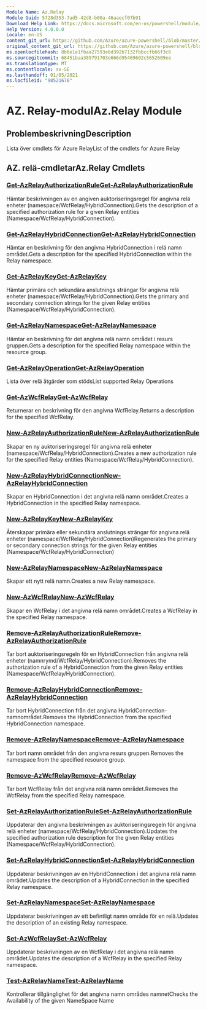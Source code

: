 ```yaml
---
Module Name: Az.Relay
Module Guid: 5728d353-7ad5-42d8-b00a-46aaecf07b91
Download Help Link: https://docs.microsoft.com/en-us/powershell/module/az.relay
Help Version: 4.0.0.0
Locale: en-US
content_git_url: https://github.com/Azure/azure-powershell/blob/master/src/Relay/Relay/help/Az.Relay.md
original_content_git_url: https://github.com/Azure/azure-powershell/blob/master/src/Relay/Relay/help/Az.Relay.md
ms.openlocfilehash: 8b6e1e1fbaa27593e6d392b7132fbbccfb66f3c6
ms.sourcegitcommit: 68451baa389791703e666d95469602c5652609ee
ms.translationtype: MT
ms.contentlocale: sv-SE
ms.lasthandoff: 01/05/2021
ms.locfileid: "98521676"
---
```

# <span data-ttu-id="26c78-101">AZ. Relay-modul</span><span class="sxs-lookup"><span data-stu-id="26c78-101">Az.Relay Module</span></span>
## <span data-ttu-id="26c78-102">Problembeskrivning</span><span class="sxs-lookup"><span data-stu-id="26c78-102">Description</span></span>
<span data-ttu-id="26c78-103">Lista över cmdlets för Azure Relay</span><span class="sxs-lookup"><span data-stu-id="26c78-103">List of the cmdlets for Azure Relay</span></span>

## <span data-ttu-id="26c78-104">AZ. relä-cmdletar</span><span class="sxs-lookup"><span data-stu-id="26c78-104">Az.Relay Cmdlets</span></span>
### [<span data-ttu-id="26c78-105">Get-AzRelayAuthorizationRule</span><span class="sxs-lookup"><span data-stu-id="26c78-105">Get-AzRelayAuthorizationRule</span></span>](Get-AzRelayAuthorizationRule.md)
<span data-ttu-id="26c78-106">Hämtar beskrivningen av en angiven auktoriseringsregel för angivna relä enheter (namespace/WcfRelay/HybridConnection).</span><span class="sxs-lookup"><span data-stu-id="26c78-106">Gets the description of a specified authorization rule for a given Relay entities (Namespace/WcfRelay/HybridConnection).</span></span>

### [<span data-ttu-id="26c78-107">Get-AzRelayHybridConnection</span><span class="sxs-lookup"><span data-stu-id="26c78-107">Get-AzRelayHybridConnection</span></span>](Get-AzRelayHybridConnection.md)
<span data-ttu-id="26c78-108">Hämtar en beskrivning för den angivna HybridConnection i relä namn området.</span><span class="sxs-lookup"><span data-stu-id="26c78-108">Gets a description for the specified HybridConnection within the Relay namespace.</span></span>

### [<span data-ttu-id="26c78-109">Get-AzRelayKey</span><span class="sxs-lookup"><span data-stu-id="26c78-109">Get-AzRelayKey</span></span>](Get-AzRelayKey.md)
<span data-ttu-id="26c78-110">Hämtar primära och sekundära anslutnings strängar för angivna relä enheter (namespace/WcfRelay/HybridConnection).</span><span class="sxs-lookup"><span data-stu-id="26c78-110">Gets the primary and secondary connection strings for the given Relay entities (Namespace/WcfRelay/HybridConnection).</span></span>

### [<span data-ttu-id="26c78-111">Get-AzRelayNamespace</span><span class="sxs-lookup"><span data-stu-id="26c78-111">Get-AzRelayNamespace</span></span>](Get-AzRelayNamespace.md)
<span data-ttu-id="26c78-112">Hämtar en beskrivning för det angivna relä namn området i resurs gruppen.</span><span class="sxs-lookup"><span data-stu-id="26c78-112">Gets a description for the specified Relay namespace within the resource group.</span></span>

### [<span data-ttu-id="26c78-113">Get-AzRelayOperation</span><span class="sxs-lookup"><span data-stu-id="26c78-113">Get-AzRelayOperation</span></span>](Get-AzRelayOperation.md)
<span data-ttu-id="26c78-114">Lista över relä åtgärder som stöds</span><span class="sxs-lookup"><span data-stu-id="26c78-114">List supported Relay Operations</span></span>

### [<span data-ttu-id="26c78-115">Get-AzWcfRelay</span><span class="sxs-lookup"><span data-stu-id="26c78-115">Get-AzWcfRelay</span></span>](Get-AzWcfRelay.md)
<span data-ttu-id="26c78-116">Returnerar en beskrivning för den angivna WcfRelay.</span><span class="sxs-lookup"><span data-stu-id="26c78-116">Returns a description for the specified WcfRelay.</span></span>

### [<span data-ttu-id="26c78-117">New-AzRelayAuthorizationRule</span><span class="sxs-lookup"><span data-stu-id="26c78-117">New-AzRelayAuthorizationRule</span></span>](New-AzRelayAuthorizationRule.md)
<span data-ttu-id="26c78-118">Skapar en ny auktoriseringsregel för angivna relä enheter (namespace/WcfRelay/HybridConnection).</span><span class="sxs-lookup"><span data-stu-id="26c78-118">Creates a new authorization rule for the specified Relay entities (Namespace/WcfRelay/HybridConnection).</span></span>

### [<span data-ttu-id="26c78-119">New-AzRelayHybridConnection</span><span class="sxs-lookup"><span data-stu-id="26c78-119">New-AzRelayHybridConnection</span></span>](New-AzRelayHybridConnection.md)
<span data-ttu-id="26c78-120">Skapar en HybridConnection i det angivna relä namn området.</span><span class="sxs-lookup"><span data-stu-id="26c78-120">Creates a HybridConnection in the specified Relay namespace.</span></span>

### [<span data-ttu-id="26c78-121">New-AzRelayKey</span><span class="sxs-lookup"><span data-stu-id="26c78-121">New-AzRelayKey</span></span>](New-AzRelayKey.md)
<span data-ttu-id="26c78-122">Återskapar primära eller sekundära anslutnings strängar för angivna relä enheter (namespace/WcfRelay/HybridConnection)</span><span class="sxs-lookup"><span data-stu-id="26c78-122">Regenerates the primary or secondary connection strings for the given Relay entities (Namespace/WcfRelay/HybridConnection)</span></span>

### [<span data-ttu-id="26c78-123">New-AzRelayNamespace</span><span class="sxs-lookup"><span data-stu-id="26c78-123">New-AzRelayNamespace</span></span>](New-AzRelayNamespace.md)
<span data-ttu-id="26c78-124">Skapar ett nytt relä namn.</span><span class="sxs-lookup"><span data-stu-id="26c78-124">Creates a new Relay namespace.</span></span>

### [<span data-ttu-id="26c78-125">New-AzWcfRelay</span><span class="sxs-lookup"><span data-stu-id="26c78-125">New-AzWcfRelay</span></span>](New-AzWcfRelay.md)
<span data-ttu-id="26c78-126">Skapar en WcfRelay i det angivna relä namn området.</span><span class="sxs-lookup"><span data-stu-id="26c78-126">Creates a WcfRelay in the specified Relay namespace.</span></span>

### [<span data-ttu-id="26c78-127">Remove-AzRelayAuthorizationRule</span><span class="sxs-lookup"><span data-stu-id="26c78-127">Remove-AzRelayAuthorizationRule</span></span>](Remove-AzRelayAuthorizationRule.md)
<span data-ttu-id="26c78-128">Tar bort auktoriseringsregeln för en HybridConnection från angivna relä enheter (namnrymd/WcfRelay/HybridConnection).</span><span class="sxs-lookup"><span data-stu-id="26c78-128">Removes the authorization rule of a HybridConnection from the given Relay entities (Namespace/WcfRelay/HybridConnection).</span></span>

### [<span data-ttu-id="26c78-129">Remove-AzRelayHybridConnection</span><span class="sxs-lookup"><span data-stu-id="26c78-129">Remove-AzRelayHybridConnection</span></span>](Remove-AzRelayHybridConnection.md)
<span data-ttu-id="26c78-130">Tar bort HybridConnection från det angivna HybridConnection-namnområdet.</span><span class="sxs-lookup"><span data-stu-id="26c78-130">Removes the HybridConnection from the specified HybridConnection namespace.</span></span>

### [<span data-ttu-id="26c78-131">Remove-AzRelayNamespace</span><span class="sxs-lookup"><span data-stu-id="26c78-131">Remove-AzRelayNamespace</span></span>](Remove-AzRelayNamespace.md)
<span data-ttu-id="26c78-132">Tar bort namn området från den angivna resurs gruppen.</span><span class="sxs-lookup"><span data-stu-id="26c78-132">Removes the namespace from the specified resource group.</span></span> 

### [<span data-ttu-id="26c78-133">Remove-AzWcfRelay</span><span class="sxs-lookup"><span data-stu-id="26c78-133">Remove-AzWcfRelay</span></span>](Remove-AzWcfRelay.md)
<span data-ttu-id="26c78-134">Tar bort WcfRelay från det angivna relä namn området.</span><span class="sxs-lookup"><span data-stu-id="26c78-134">Removes the WcfRelay from the specified Relay namespace.</span></span>

### [<span data-ttu-id="26c78-135">Set-AzRelayAuthorizationRule</span><span class="sxs-lookup"><span data-stu-id="26c78-135">Set-AzRelayAuthorizationRule</span></span>](Set-AzRelayAuthorizationRule.md)
<span data-ttu-id="26c78-136">Uppdaterar den angivna beskrivningen av auktoriseringsregeln för angivna relä enheter (namespace/WcfRelay/HybridConnection).</span><span class="sxs-lookup"><span data-stu-id="26c78-136">Updates the specified authorization rule description for the given Relay entities (Namespace/WcfRelay/HybridConnection).</span></span>

### [<span data-ttu-id="26c78-137">Set-AzRelayHybridConnection</span><span class="sxs-lookup"><span data-stu-id="26c78-137">Set-AzRelayHybridConnection</span></span>](Set-AzRelayHybridConnection.md)
<span data-ttu-id="26c78-138">Uppdaterar beskrivningen av en HybridConnection i det angivna relä namn området.</span><span class="sxs-lookup"><span data-stu-id="26c78-138">Updates the description of a HybridConnection in the specified Relay namespace.</span></span>

### [<span data-ttu-id="26c78-139">Set-AzRelayNamespace</span><span class="sxs-lookup"><span data-stu-id="26c78-139">Set-AzRelayNamespace</span></span>](Set-AzRelayNamespace.md)
<span data-ttu-id="26c78-140">Uppdaterar beskrivningen av ett befintligt namn område för en relä.</span><span class="sxs-lookup"><span data-stu-id="26c78-140">Updates the description of an existing Relay namespace.</span></span>

### [<span data-ttu-id="26c78-141">Set-AzWcfRelay</span><span class="sxs-lookup"><span data-stu-id="26c78-141">Set-AzWcfRelay</span></span>](Set-AzWcfRelay.md)
<span data-ttu-id="26c78-142">Uppdaterar beskrivningen av en WcfRelay i det angivna relä namn området.</span><span class="sxs-lookup"><span data-stu-id="26c78-142">Updates the description of a WcfRelay in the specified Relay namespace.</span></span>

### [<span data-ttu-id="26c78-143">Test-AzRelayName</span><span class="sxs-lookup"><span data-stu-id="26c78-143">Test-AzRelayName</span></span>](Test-AzRelayName.md)
<span data-ttu-id="26c78-144">Kontrollerar tillgänglighet för det angivna namn områdes namnet</span><span class="sxs-lookup"><span data-stu-id="26c78-144">Checks the Availability of the given NameSpace Name</span></span>

